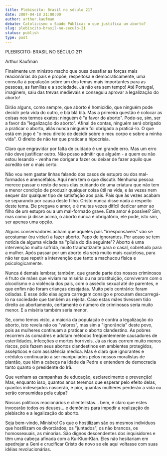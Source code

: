 ```yaml
---
title: Plebiscito: Brasil no século 21?
date: 2007-04-18 21:00:00
author: arthur.kaufman
debate: Catolicismo x Saúde Pública: o que justifica um aborto?
slug: plebiscito-brasil-no-seculo-21
status: publish 
type: post
---
```


PLEBISCITO: BRASIL NO SÉCULO 21?  

 Arthur Kaufman  

  

Finalmente um ministro macho que ousa desafiar as forças mais reacionárias do país e propõe, respeitosa e democraticamente, uma consulta à população sobre um dos temas mais importantes para as pessoas, as famílias e a sociedade. Já não era sem tempo! Até Portugal, imaginem, saiu das trevas medievais e conseguiu aprovar a legalização do aborto!  

Dirão alguns, como sempre, que aborto é homicídio, que ninguém pode decidir pela vida do outro, e blá blá blá. Mas a primeira questão é colocar as coisas nos termos exatos: ninguém é "a favor do aborto". Pode-se, sim, ser a favor da "legalização do aborto". Afinal de contas, ninguém será obrigado a praticar o aborto, aliás nunca ninguém foi obrigado a praticá-lo. O que está em jogo é "o meu direito de decidir sobre o meu corpo e sobre a minha vida". O direito de não ter que praticar a hipocrisia.  

Claro que engravidar por falta de cuidado é um grande erro. Mas um erro não deve justificar outro. Não posso admitir que alguém - a quem eu não estou lesando - venha me obrigar a fazer ou deixar de fazer aquilo que acredito ser o mais certo.  

Não vou nem gastar linhas falando dos casos de estupro ou dos mal-formados e anencéfalos. Aqui nem tem o que discutir. Nenhuma pessoa merece passar o resto de seus dias cuidando de uma criatura que não tem a menor condição de produzir qualquer coisa útil na vida, e às vezes nem sequer dar qualquer tipo de satisfação aos pais. Pais que às vezes acabam se separando por causa deste filho. Cristo nunca disse nada a respeito deste tema. Ele pregava o amor, e é muitas vezes difícil dedicar amor ao filho de um estupro ou a um mal-formado grave. Este amor é possível? Sim, mas como já disse acima, o aborto nunca é obrigatório, ele pode, isto sim, ser apenas uma opção.  

Alguns conservadores acham que aqueles pais "irresponsáveis" vão se acostumar (ou viciar) a fazer aborto. Papo de ignorantes. Por acaso se tem notícia de alguma viciada na "pílula do dia seguinte"? Aborto é uma intervenção muito sofrida, muito traumatizante para o casal, sobretudo para a mulher. Após passar por um aborto ela será muito mais cautelosa, para não ter que repetir a intervenção que tanto a machucou física e psicologicamente.  

Nunca é demais lembrar, também, que grande parte dos nossos criminosos é fruto de mães que viviam na miséria ou na prostituição, conviveram com o alcoolismo e a violência dos pais, com o assédio sexual até de parentes, e que enfim não foram crianças desejadas. Muito pelo contrário: foram odiadas. E esse ódio elas agora carregam consigo e procuram descarregá-lo na sociedade que também as rejeita. Caso estas mães tivessem tido direito ao abortamento, certamente o número de criminosos seria muito menor. E a miséria também seria menor.  

Se, como temos visto, a maioria da população é contra a legalização do aborto, isto revela não os "valores", mas sim a "ignorância" deste povo, pois as mulheres continuam a praticar o aborto clandestino. As pobres recorrem às comadres e adotam métodos freqüentemente causadores de esterilidades, infecções e mortes horríveis. Já as ricas correm muito menos riscos, pois fazem seus abortos clandestinos em ambientes protegidos, assépticos e com assistência médica. Mas é claro que ignorantes e crédulos continuarão a ser manipulados pelos nossos moralistas de plantão, que têm a cabeça na Idade da Pedra e entendem de democracia tanto quanto o presidente do Irã.  

Que venham as campanhas de educação, esclarecimento e prevenção! Mas, enquanto isso, quantos anos teremos que esperar pelo efeito delas, quantos indesejados nascerão, e pior, quantas mulheres perderão a vida ou serão consumidas pela culpa?  

Nossos políticos reacionários e clientelistas... bem, é claro que estes invocarão todos os deuses... e demônios para impedir a realização do plebiscito e a legalização do aborto.  

Seja bem-vindo, Ministro! Os que o hostilizam são os mesmos indivíduos que hostilizam os divorciados, os "juntados", os não brancos, os homossexuais, as minorias. São dignos descendentes dos inquisidores e têm uma cabeça afinada com a Ku-Klux-Klan. Eles não hesitariam em apedrejar a Geni e crucificar Cristo de novo se ele aqui voltasse com suas idéias revolucionárias.
